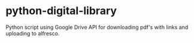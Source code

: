 # python-digital-library
Python script using Google Drive API for downloading pdf's with links and uploading to alfresco.
